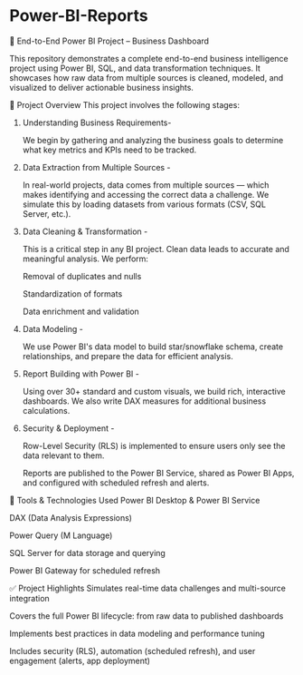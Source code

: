 # Power-BI-Reports

🧠 End-to-End Power BI Project – Business Dashboard 

   This repository demonstrates a complete end-to-end business intelligence project using Power BI, SQL, and data transformation techniques. It showcases how raw data from multiple sources is cleaned, modeled,      and visualized to deliver actionable business insights.

📌 Project Overview
This project involves the following stages:

1. Understanding Business Requirements-

   We begin by gathering and analyzing the business goals to determine what key metrics and KPIs need to be tracked.

2. Data Extraction from Multiple Sources -

   In real-world projects, data comes from multiple sources — which makes identifying and accessing the correct data a challenge. We simulate this by loading datasets from various formats (CSV, SQL Server, etc.).

3. Data Cleaning & Transformation -

   This is a critical step in any BI project. Clean data leads to accurate and meaningful analysis. We perform:

   Removal of duplicates and nulls

   Standardization of formats

   Data enrichment and validation

4. Data Modeling -

   We use Power BI's data model to build star/snowflake schema, create relationships, and prepare the data for efficient analysis.

5. Report Building with Power BI -

   Using over 30+ standard and custom visuals, we build rich, interactive dashboards.
   We also write DAX measures for additional business calculations.

6. Security & Deployment -

   Row-Level Security (RLS) is implemented to ensure users only see the data relevant to them.

   Reports are published to the Power BI Service, shared as Power BI Apps, and configured with scheduled refresh and alerts.

🔧 Tools & Technologies Used
  Power BI Desktop & Power BI Service

  DAX (Data Analysis Expressions)

  Power Query (M Language)

  SQL Server for data storage and querying

  Power BI Gateway for scheduled refresh



✅ Project Highlights
   Simulates real-time data challenges and multi-source integration

   Covers the full Power BI lifecycle: from raw data to published dashboards

   Implements best practices in data modeling and performance tuning

   Includes security (RLS), automation (scheduled refresh), and user engagement (alerts, app deployment)
